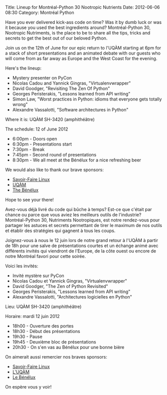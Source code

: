 Title: Lineup for Montréal-Python 30 Nootropic Nutrients
Date: 2012-06-06 08:30
Category: Montréal Python

<!--:en-->

Have you ever delivered kick-ass code on time? Was it by dumb luck or
was it because you used the best ingredients around? Montréal-Python 30,
Nootropic Nutriments, is the place to be to share all the tips, tricks
and secrets to get the best out of our beloved Python.

Join us on the 12th of June for our epic return to l'UQÀM starting at
6pm for a stack of short presentations and an animated debate with our
guests who will come from as far away as Europe and the West Coast for
the evening.

Here's the lineup:

-   Mystery presenter on PyCon
-   Nicolas Cadou and Yannick Gingras, "Virtualenvwrapper"
-   David Goodger, "Revisiting The Zen Of Python"
-   Georges Peristerakis, "Lessons learned from API writing"
-   Simon Law, "Worst practices in Python: idioms that everyone gets
    totally wrong"
-   Alexandre Vassalotti, "Software architectures in Python"

Where it is: UQÀM SH-3420 (amphithéâtre)

The schedule: 12 of June 2012

-   6:00pm - Doors open
-   6:30pm - Presentations start
-   7:30pm - Break
-   7:45pm - Second round of presentations
-   8:30pm - We all meet at the Bénélux for a nice refreshing beer

We would also like to thank our brave sponsors:

-   [Savoir-Faire Linux][]
-   [UQÀM][]
-   [The Bénélux][]

Hope to see your there!

<!--:--><!--:fr-->

Avez-vous déjà livré du code qui bûche à temps? Est-ce que c'était par
chance ou parce que vous aviez les meilleurs outils de l'industrie?
Montréal-Python 30, Nutriments Nootropiques, est notre rendez-vous pour
partager les astuces et secrets permettant de tirer le maximum de nos
outils et établir des stratégies qui gagnent à tous les coups.

Joignez-vous à nous le 12 juin lors de notre grand retour à l'UQÀM à
partir de 18h pour une salve de présentations courtes et un échange
animé avec différents invités qui viendront de l'Europe, de la côte
ouest ou encore de notre Montréal favori pour cette soirée.

Voici les invités:

-   Invité mystère sur PyCon
-   Nicolas Cadou et Yannick Gingras, "Virtualenvwrapper"
-   David Goodger, "The Zen of Python Revisited"
-   Georges Peristerakis, "Lessons learned from API writing"
-   Alexandre Vassalotti, "Architectures logicielles en Python"

Lieu: UQÀM SH-3420 (amphithéâtre)

Horaire: mardi 12 juin 2012

-   18h00 - Ouverture des portes
-   18h30 - Début des présentations
-   19h30 - Pause
-   19h45 - Deuxième bloc de présentations
-   20h30 - On s'en vas au Bénélux pour une bonne bière

On aimerait aussi remercier nos braves sponsors:

-   [Savoir-Faire Linux][]
-   [L'UQÀM][UQÀM]
-   [Le Bénélux][The Bénélux]

On espère vous y voir!

<!--:-->

</p>

  [Savoir-Faire Linux]: http://savoirfairelinux.com
  [UQÀM]: http://uqam.ca
  [The Bénélux]: http://www.brasseriebenelux.com/
